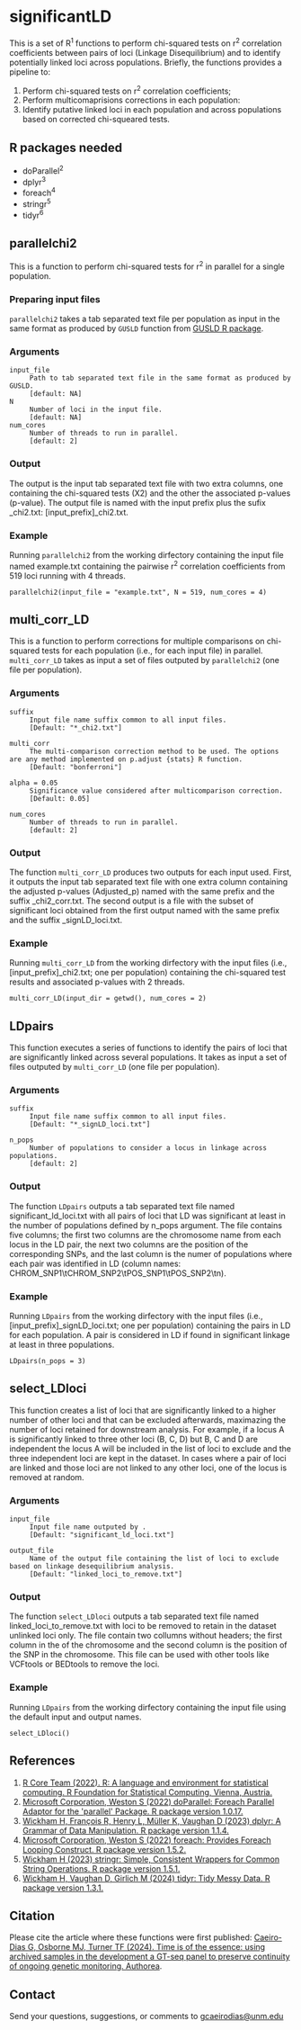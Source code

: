 # significantLD
This is a set of R<sup>1</sup> functions to perform chi-squared tests on r<sup>2</sup> correlation coefficients between pairs of loci (Linkage Disequilibrium) and to identify potentially linked loci across populations. Briefly, the functions provides a pipeline to:
1. Perform chi-squared tests on r<sup>2</sup> correlation coefficients;
2. Perform multicomaprisions corrections in each population:
3. Identify putative linked loci in each population and across populations based on corrected chi-squeared tests.

## R packages needed
- doParallel<sup>2</sup>
- dplyr<sup>3</sup>
- foreach<sup>4</sup>
- stringr<sup>5</sup>
- tidyr<sup>6</sup>

## parallelchi2
This is a function to perform chi-squared tests for r<sup>2</sup> in parallel for a single population.

### Preparing input files
`parallelchi2` takes a tab separated text file per population as input in the same format as produced by `GUSLD` function from [GUSLD R package](https://github.com/AgResearch/GUS-LD).

### Arguments
~~~
input_file
     Path to tab separated text file in the same format as produced by GUSLD.
     [default: NA]
N
     Number of loci in the input file.
     [default: NA]
num_cores
     Number of threads to run in parallel.
     [default: 2]
~~~

### Output
The output is the input tab separated text file with two extra columns, one containing the chi-squared tests (X2) and the other the associated p-values (p-value). The output file is named with the input prefix plus the sufix _chi2.txt: [input_prefix]_chi2.txt.

### Example
Running `parallelchi2` from the working dirfectory containing the input file named example.txt containing the pairwise r<sup>2</sup> correlation coefficients from 519 loci running with 4 threads.
~~~
parallelchi2(input_file = "example.txt", N = 519, num_cores = 4)
~~~

## multi_corr_LD
This is a function to perform corrections for multiple comparisons on chi-squared tests for each population (i.e., for each input file) in parallel. `multi_corr_LD` takes as input a set of files outputed by `parallelchi2` (one file per population).

### Arguments
~~~
suffix
     Input file name suffix common to all input files.
     [Default: "*_chi2.txt"]

multi_corr
     The multi-comparison correction method to be used. The options are any method implemented on p.adjust {stats} R function.
     [Default: "bonferroni"]

alpha = 0.05
     Significance value considered after multicomparison correction.
     [Default: 0.05]

num_cores
     Number of threads to run in parallel.
     [default: 2]
~~~

### Output
The function `multi_corr_LD` produces two outputs for each input used. First, it outputs the input tab separated text file with one extra column containing the adjusted p-values (Adjusted_p) named with the same prefix and the suffix _chi2_corr.txt. The second output is a file with the subset of significant loci obtained from the first output named with the same prefix and the suffix _signLD_loci.txt. 

### Example
Running `multi_corr_LD` from the working dirfectory with the input files (i.e., [input_prefix]_chi2.txt; one per population) containing the chi-squared test results and associated p-values with 2 threads.
~~~
multi_corr_LD(input_dir = getwd(), num_cores = 2)
~~~

## LDpairs
This function executes a series of functions to identify the pairs of loci that are significantly linked across several populations. It takes as input a set of files outputed by `multi_corr_LD` (one file per population).
 

### Arguments
~~~
suffix
     Input file name suffix common to all input files.
     [Default: "*_signLD_loci.txt"]

n_pops
     Number of populations to consider a locus in linkage across populations.
     [default: 2]
~~~

### Output
The function `LDpairs` outputs a tab separated text file named significant_ld_loci.txt with all pairs of loci that LD was significant at least in the number of populations defined by n_pops argument. The file contains five columns; the first two columns are the chromosome name from each locus in the LD pair, the next two columns are the position of the corresponding SNPs, and the last column is the numer of populations where each pair was identified in LD (column names: CHROM_SNP1\tCHROM_SNP2\tPOS_SNP1\tPOS_SNP2\tn).

### Example
Running `LDpairs` from the working dirfectory with the input files (i.e., [input_prefix]_signLD_loci.txt; one per population) containing the pairs in LD for each population. A pair is considered in LD if found in significant linkage at least in three populations.
~~~
LDpairs(n_pops = 3)
~~~

## select_LDloci
This function creates a list of loci that are significantly linked to a higher number of other loci and that can be excluded afterwards, maximazing the number of loci retained for downstream analysis. For example, if a locus A is significantly linked to three other loci (B, C, D) but B, C and D are independent the locus A will be included in the list of loci to exclude and the three independent loci are kept in the dataset. In cases where a pair of loci are linked and those loci are not linked to any other loci, one of the locus is removed at random.

### Arguments
~~~
input_file
     Input file name outputed by .
     [Default: "significant_ld_loci.txt"]

output_file
     Name of the output file containing the list of loci to exclude based on linkage desequilibrium analysis.
     [Default: "linked_loci_to_remove.txt"]
~~~

### Output
The function `select_LDloci` outputs a tab separated text file named linked_loci_to_remove.txt with loci to be removed to retain in the dataset unlinked loci only. The file contain two collumns without headers; the first column in the of the chromosome and the second column is the position of the SNP in the chromosome. This file can be used with other tools like VCFtools or BEDtools to remove the loci.

### Example
Running `LDpairs` from the working dirfectory containing the input file using the default input and output names.
~~~
select_LDloci()
~~~

## References
1. [R Core Team (2022). R: A language and environment for statistical computing. R Foundation for Statistical Computing, Vienna, Austria.](https://www.R-project.org/)
2. [Microsoft Corporation, Weston S (2022) doParallel: Foreach Parallel Adaptor for the 'parallel' Package. R package version 1.0.17.](https://CRAN.R-project.org/package=doParallel)
3. [Wickham H, François R, Henry L, Müller K, Vaughan D (2023) dplyr: A Grammar of Data Manipulation. R package version 1.1.4.](https://CRAN.R-project.org/package=dplyr)
4. [Microsoft Corporation, Weston S (2022) foreach: Provides Foreach Looping Construct. R package version 1.5.2.](https://CRAN.R-project.org/package=foreach)
5. [Wickham H (2023) stringr: Simple, Consistent Wrappers for Common String Operations. R package version 1.5.1.](https://CRAN.R-project.org/package=stringr)
6. [Wickham H, Vaughan D, Girlich M (2024) tidyr: Tidy Messy Data. R package version 1.3.1.](https://CRAN.R-project.org/package=tidyr)

## Citation
Please cite the article where these functions were first published: [Caeiro-Dias G, Osborne MJ, Turner TF (2024). Time is of the essence: using archived samples in the development a GT-seq panel to preserve continuity of ongoing genetic monitoring. Authorea](https://doi.org/10.22541/au.173501104.41338406/v1).

## Contact
Send your questions, suggestions, or comments to gcaeirodias@unm.edu
